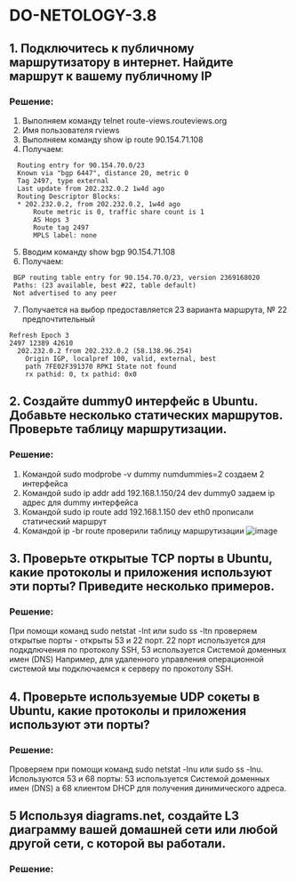 # DO-NETOLOGY-3.8

## 1. Подключитесь к публичному маршрутизатору в интернет. Найдите маршрут к вашему публичному IP

### Решение:
1. Выполняем команду telnet route-views.routeviews.org 
2. Имя пользователя rviews
3. Выполняем команду show ip route 90.154.71.108
4. Получаем: 
```
  Routing entry for 90.154.70.0/23
  Known via "bgp 6447", distance 20, metric 0
  Tag 2497, type external
  Last update from 202.232.0.2 1w4d ago
  Routing Descriptor Blocks:
  * 202.232.0.2, from 202.232.0.2, 1w4d ago
      Route metric is 0, traffic share count is 1
      AS Hops 3
      Route tag 2497
      MPLS label: none
 ```
 5. Вводим команду show bgp 90.154.71.108
 6. Получаем:
 ```
  BGP routing table entry for 90.154.70.0/23, version 2369168020
  Paths: (23 available, best #22, table default)
  Not advertised to any peer
  ```
 7. Получается на выбор предоставляется 23 варианта маршрута, № 22 предпочтительный
  ```
  Refresh Epoch 3
  2497 12389 42610
    202.232.0.2 from 202.232.0.2 (58.138.96.254)
      Origin IGP, localpref 100, valid, external, best
      path 7FE02F391370 RPKI State not found
      rx pathid: 0, tx pathid: 0x0
 ```

## 2. Создайте dummy0 интерфейс в Ubuntu. Добавьте несколько статических маршрутов. Проверьте таблицу маршрутизации.

### Решение:
1. Командой sudo modprobe -v dummy numdummies=2 создаем 2 интерфейса
2. Командой sudo ip addr add 192.168.1.150/24 dev dummy0 задаем ip адрес для dummy  интерфейса
3. Командой sudo ip route add 192.168.1.150 dev eth0 прописали статический маршрут 
4. Командой ip -br route проверили таблицу маршрутизации
![image](https://user-images.githubusercontent.com/95496224/183738219-e74c2425-fb1f-4795-8e3c-c78f4046c56a.png)

## 3. Проверьте открытые TCP порты в Ubuntu, какие протоколы и приложения используют эти порты? Приведите несколько примеров.

### Решение:
При помощи команд sudo netstat -lnt или sudo ss -ltn проверяем открытые порты - открыты 53 и 22 порт.
22 порт используется для подкдлючения по протоколу SSH, 53 используется Системой доменных имен (DNS)
Например, для удаленного управления операционной системой мы подключаемся к серверу по прокотолу SSH. 

## 4. Проверьте используемые UDP сокеты в Ubuntu, какие протоколы и приложения используют эти порты?

### Решение:

Проверяем при помощи команд sudo netstat -lnu или sudo ss -lnu. Используются 53 и 68 порты: 53 используется Системой доменных имен (DNS) а 68 клиентом DHCP для получения динимического адреса.

## 5 Используя diagrams.net, создайте L3 диаграмму вашей домашней сети или любой другой сети, с которой вы работали.

### Решение:


      
